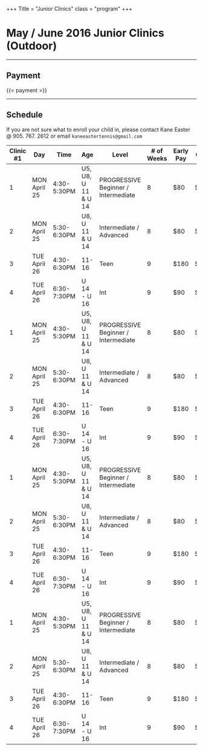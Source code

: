 +++
Title = "Junior Clinics"
class = "program"
+++

# May / June 2016 Junior Clinics (Outdoor)

---

## Payment

{{< payment >}}

---

## Schedule 

If you are not sure what to enroll your child in, please contact Kane Easter @
905. 767. 2612 or email `kaneeastertennis@gmail.com`

| Clinic #1 | Day | Time | Age | Level | # of Weeks | Early Pay | Cost | Location  |
|-----------|-----|------|-----|-------|------------|-----------|------|-----------|
| 1 | MON April 25| 4:30-5:30PM | U5, U8, U 11 & U 14 | PROGRESSIVE Beginner / Intermediate | 8 | $80 | $100 | NORTH OSHAWA |
| 2 | MON April 25| 5:30-6:30PM | U8, U 11 & U 14     | Intermediate / Advanced             | 8 | $80 | $100 | NORTH OSHAWA |
| 3 | TUE April 26| 4:30-6:30PM | 11-16               | Teen                                | 9 | $180| $230 | NORTH OSHAWA |
| 4 | TUE April 26| 6:30-7:30PM | U 14 - U 16         | Int                                 | 9 | $90 | $115 | NORTH OSHAWA |
| 1 | MON April 25| 4:30-5:30PM | U5, U8, U 11 & U 14 | PROGRESSIVE Beginner / Intermediate | 8 | $80 | $100 | NORTH OSHAWA |
| 2 | MON April 25| 5:30-6:30PM | U8, U 11 & U 14     | Intermediate / Advanced             | 8 | $80 | $100 | NORTH OSHAWA |
| 3 | TUE April 26| 4:30-6:30PM | 11-16               | Teen                                | 9 | $180| $230 | NORTH OSHAWA |
| 4 | TUE April 26| 6:30-7:30PM | U 14 - U 16         | Int                                 | 9 | $90 | $115 | NORTH OSHAWA |
| 1 | MON April 25| 4:30-5:30PM | U5, U8, U 11 & U 14 | PROGRESSIVE Beginner / Intermediate | 8 | $80 | $100 | NORTH OSHAWA |
| 2 | MON April 25| 5:30-6:30PM | U8, U 11 & U 14     | Intermediate / Advanced             | 8 | $80 | $100 | NORTH OSHAWA |
| 3 | TUE April 26| 4:30-6:30PM | 11-16               | Teen                                | 9 | $180| $230 | NORTH OSHAWA |
| 4 | TUE April 26| 6:30-7:30PM | U 14 - U 16         | Int                                 | 9 | $90 | $115 | NORTH OSHAWA |
| 1 | MON April 25| 4:30-5:30PM | U5, U8, U 11 & U 14 | PROGRESSIVE Beginner / Intermediate | 8 | $80 | $100 | NORTH OSHAWA |
| 2 | MON April 25| 5:30-6:30PM | U8, U 11 & U 14     | Intermediate / Advanced             | 8 | $80 | $100 | NORTH OSHAWA |
| 3 | TUE April 26| 4:30-6:30PM | 11-16               | Teen                                | 9 | $180| $230 | NORTH OSHAWA |
| 4 | TUE April 26| 6:30-7:30PM | U 14 - U 16         | Int                                 | 9 | $90 | $115 | NORTH OSHAWA |
